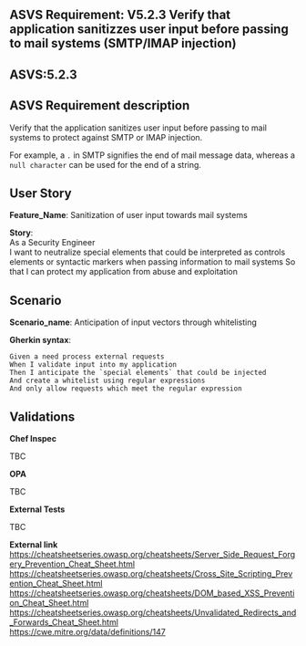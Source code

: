 ## ASVS Requirement: V5.2.3 Verify that application sanitizzes user input before passing to mail systems (SMTP/IMAP injection)
## ASVS:5.2.3

## ASVS Requirement description
Verify that the application sanitizes user input before passing to mail systems to protect against SMTP or IMAP injection.

For example, a `.` in SMTP signifies the end of mail message data, whereas a `null character` can be used for the end of a string.

## User Story
**Feature_Name**: Sanitization of user input towards mail systems

**Story**:\
As a Security Engineer\
I want to neutralize special elements that could be interpreted as controls elements or syntactic markers when passing information to mail systems
So that I can protect my application from abuse and exploitation

## Scenario

**Scenario_name**: Anticipation of input vectors through whitelisting

**Gherkin syntax**:
```gherkin
Given a need process external requests
When I validate input into my application
Then I anticipate the `special elements` that could be injected
And create a whitelist using regular expressions
And only allow requests which meet the regular expression
```




## Validations

**Chef Inspec**

TBC

**OPA**

TBC

**External Tests**

TBC

**External link**
https://cheatsheetseries.owasp.org/cheatsheets/Server_Side_Request_Forgery_Prevention_Cheat_Sheet.html \
https://cheatsheetseries.owasp.org/cheatsheets/Cross_Site_Scripting_Prevention_Cheat_Sheet.html \
https://cheatsheetseries.owasp.org/cheatsheets/DOM_based_XSS_Prevention_Cheat_Sheet.html \
https://cheatsheetseries.owasp.org/cheatsheets/Unvalidated_Redirects_and_Forwards_Cheat_Sheet.html \
https://cwe.mitre.org/data/definitions/147